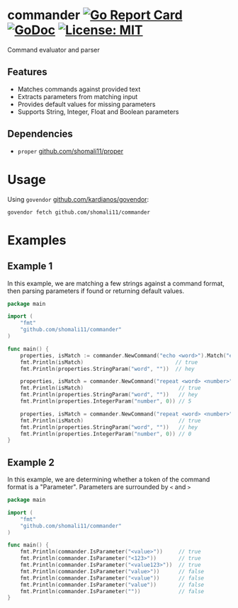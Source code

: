 # commander [![Go Report Card](https://goreportcard.com/badge/github.com/shomali11/commander)](https://goreportcard.com/report/github.com/shomali11/commander) [![GoDoc](https://godoc.org/github.com/shomali11/commander?status.svg)](https://godoc.org/github.com/shomali11/commander) [![License: MIT](https://img.shields.io/badge/License-MIT-yellow.svg)](https://opensource.org/licenses/MIT)

Command evaluator and parser

## Features

* Matches commands against provided text
* Extracts parameters from matching input
* Provides default values for missing parameters
* Supports String, Integer, Float and Boolean parameters

## Dependencies

* `proper` [github.com/shomali11/proper](https://github.com/shomali11/proper)


# Usage

Using `govendor` [github.com/kardianos/govendor](https://github.com/kardianos/govendor):

```
govendor fetch github.com/shomali11/commander
```

# Examples

## Example 1

In this example, we are matching a few strings against a command format, then parsing parameters if found or returning default values.

```go
package main

import (
	"fmt"
	"github.com/shomali11/commander"
)

func main() {
	properties, isMatch := commander.NewCommand("echo <word>").Match("echo hey")
	fmt.Println(isMatch)                             // true
	fmt.Println(properties.StringParam("word", ""))  // hey

	properties, isMatch = commander.NewCommand("repeat <word> <number>").Match("repeat hey 5")
	fmt.Println(isMatch)                              // true
	fmt.Println(properties.StringParam("word", ""))   // hey
	fmt.Println(properties.IntegerParam("number", 0)) // 5

	properties, isMatch = commander.NewCommand("repeat <word> <number>").Match("repeat hey")
	fmt.Println(isMatch)                              // true
	fmt.Println(properties.StringParam("word", ""))   // hey
	fmt.Println(properties.IntegerParam("number", 0)) // 0
}
```

## Example 2

In this example, we are determining whether a token of the command format is a "Parameter". Parameters are surrounded by `<` and `>`

```go
package main

import (
	"fmt"
	"github.com/shomali11/commander"
)

func main() {
	fmt.Println(commander.IsParameter("<value>"))     // true
	fmt.Println(commander.IsParameter("<123>"))       // true
	fmt.Println(commander.IsParameter("<value123>"))  // true
	fmt.Println(commander.IsParameter("value>"))      // false
	fmt.Println(commander.IsParameter("<value"))      // false
	fmt.Println(commander.IsParameter("value"))       // false
	fmt.Println(commander.IsParameter(""))            // false
}
```